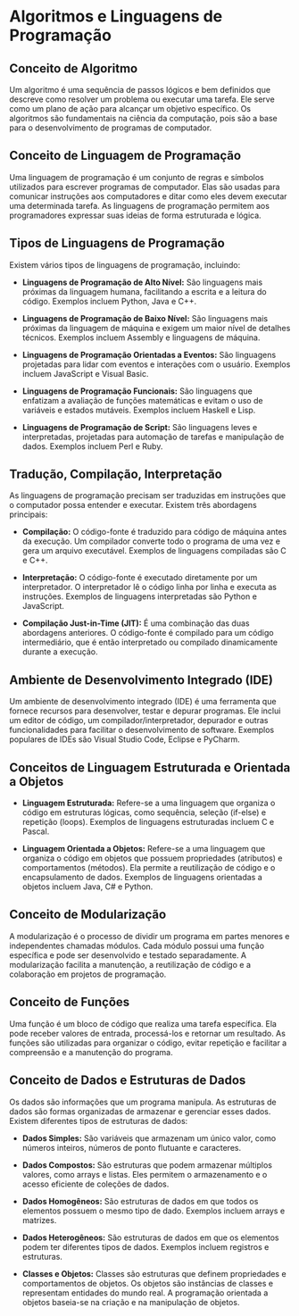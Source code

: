 # Algoritmos e Linguagens de Programação

## Conceito de Algoritmo
Um algoritmo é uma sequência de passos lógicos e bem definidos que descreve como resolver um problema ou executar uma tarefa. Ele serve como um plano de ação para alcançar um objetivo específico. Os algoritmos são fundamentais na ciência da computação, pois são a base para o desenvolvimento de programas de computador.

## Conceito de Linguagem de Programação
Uma linguagem de programação é um conjunto de regras e símbolos utilizados para escrever programas de computador. Elas são usadas para comunicar instruções aos computadores e ditar como eles devem executar uma determinada tarefa. As linguagens de programação permitem aos programadores expressar suas ideias de forma estruturada e lógica.

## Tipos de Linguagens de Programação
Existem vários tipos de linguagens de programação, incluindo:

- **Linguagens de Programação de Alto Nível:** São linguagens mais próximas da linguagem humana, facilitando a escrita e a leitura do código. Exemplos incluem Python, Java e C++.

- **Linguagens de Programação de Baixo Nível:** São linguagens mais próximas da linguagem de máquina e exigem um maior nível de detalhes técnicos. Exemplos incluem Assembly e linguagens de máquina.

- **Linguagens de Programação Orientadas a Eventos:** São linguagens projetadas para lidar com eventos e interações com o usuário. Exemplos incluem JavaScript e Visual Basic.

- **Linguagens de Programação Funcionais:** São linguagens que enfatizam a avaliação de funções matemáticas e evitam o uso de variáveis e estados mutáveis. Exemplos incluem Haskell e Lisp.

- **Linguagens de Programação de Script:** São linguagens leves e interpretadas, projetadas para automação de tarefas e manipulação de dados. Exemplos incluem Perl e Ruby.

## Tradução, Compilação, Interpretação
As linguagens de programação precisam ser traduzidas em instruções que o computador possa entender e executar. Existem três abordagens principais:

- **Compilação:** O código-fonte é traduzido para código de máquina antes da execução. Um compilador converte todo o programa de uma vez e gera um arquivo executável. Exemplos de linguagens compiladas são C e C++.

- **Interpretação:** O código-fonte é executado diretamente por um interpretador. O interpretador lê o código linha por linha e executa as instruções. Exemplos de linguagens interpretadas são Python e JavaScript.

- **Compilação Just-in-Time (JIT):** É uma combinação das duas abordagens anteriores. O código-fonte é compilado para um código intermediário, que é então interpretado ou compilado dinamicamente durante a execução.

## Ambiente de Desenvolvimento Integrado (IDE)
Um ambiente de desenvolvimento integrado (IDE) é uma ferramenta que fornece recursos para desenvolver, testar e depurar programas. Ele inclui um editor de código, um compilador/interpretador, depurador e outras funcionalidades para facilitar o desenvolvimento de software. Exemplos populares de IDEs são Visual Studio Code, Eclipse e PyCharm.

## Conceitos de Linguagem Estruturada e Orientada a Objetos
- **Linguagem Estruturada:** Refere-se a uma linguagem que organiza o código em estruturas lógicas, como sequência, seleção (if-else) e repetição (loops). Exemplos de linguagens estruturadas incluem C e Pascal.

- **Linguagem Orientada a Objetos:** Refere-se a uma linguagem que organiza o código em objetos que possuem propriedades (atributos) e comportamentos (métodos). Ela permite a reutilização de código e o encapsulamento de dados. Exemplos de linguagens orientadas a objetos incluem Java, C# e Python.

## Conceito de Modularização
A modularização é o processo de dividir um programa em partes menores e independentes chamadas módulos. Cada módulo possui uma função específica e pode ser desenvolvido e testado separadamente. A modularização facilita a manutenção, a reutilização de código e a colaboração em projetos de programação.

## Conceito de Funções
Uma função é um bloco de código que realiza uma tarefa específica. Ela pode receber valores de entrada, processá-los e retornar um resultado. As funções são utilizadas para organizar o código, evitar repetição e facilitar a compreensão e a manutenção do programa.

## Conceito de Dados e Estruturas de Dados
Os dados são informações que um programa manipula. As estruturas de dados são formas organizadas de armazenar e gerenciar esses dados. Existem diferentes tipos de estruturas de dados:

- **Dados Simples:** São variáveis que armazenam um único valor, como números inteiros, números de ponto flutuante e caracteres.

- **Dados Compostos:** São estruturas que podem armazenar múltiplos valores, como arrays e listas. Eles permitem o armazenamento e o acesso eficiente de coleções de dados.

- **Dados Homogêneos:** São estruturas de dados em que todos os elementos possuem o mesmo tipo de dado. Exemplos incluem arrays e matrizes.

- **Dados Heterogêneos:** São estruturas de dados em que os elementos podem ter diferentes tipos de dados. Exemplos incluem registros e estruturas.

- **Classes e Objetos:** Classes são estruturas que definem propriedades e comportamentos de objetos. Os objetos são instâncias de classes e representam entidades do mundo real. A programação orientada a objetos baseia-se na criação e na manipulação de objetos.
